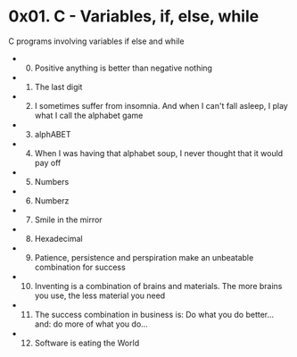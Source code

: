 # 0x01. C - Variables, if, else, while
C programs involving variables if else and while

* 0. Positive anything is better than negative nothing
* 1. The last digit
* 2. I sometimes suffer from insomnia. And when I can't fall asleep, I play what I call the alphabet game
* 3. alphABET
* 4. When I was having that alphabet soup, I never thought that it would pay off
* 5. Numbers
* 6. Numberz
* 7. Smile in the mirror
* 8. Hexadecimal
* 9. Patience, persistence and perspiration make an unbeatable combination for success
* 10. Inventing is a combination of brains and materials. The more brains you use, the less material you need
* 11. The success combination in business is: Do what you do better... and: do more of what you do...
* 12. Software is eating the World
